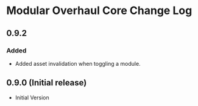 ﻿# Modular Overhaul Core Change Log

## 0.9.2

### Added

* Added asset invalidation when toggling a module.

## 0.9.0 (Initial release)

* Initial Version